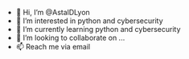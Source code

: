 - 👋 Hi, I’m @AstalDLyon
- 👀 I’m interested in python and cybersecurity
- 🌱 I’m currently learning python and cybersecurity
- 💞️ I’m looking to collaborate on ...
- 📫 Reach me via email

<!---
AstalDLyon/AstalDLyon is a ✨ special ✨ repository because its `README.md` (this file) appears on your GitHub profile.
You can click the Preview link to take a look at your changes.
--->
